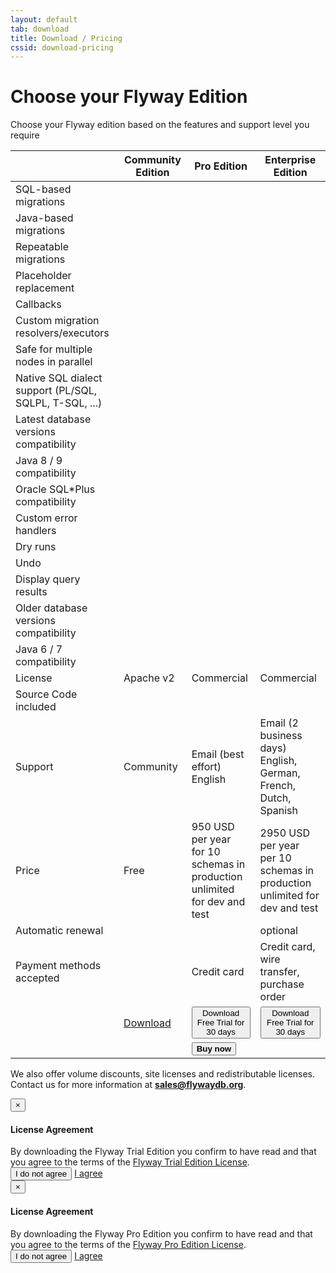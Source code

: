 ```yaml
---
layout: default
tab: download
title: Download / Pricing
cssid: download-pricing
---
```

# Choose your Flyway Edition

Choose your Flyway edition based on the features and support level you require

<table class="table table-striped">
<thead>
<tr>
<th></th>
<th>Community Edition</th>
<th>Pro Edition</th>
<th>Enterprise Edition</th>
</tr>
</thead>
<tr><td>SQL-based migrations</td><td><i class="fa fa-check"></i></td><td><i class="fa fa-check"></i></td><td><i class="fa fa-check"></i></td></tr>
<tr><td>Java-based migrations</td><td><i class="fa fa-check"></i></td><td><i class="fa fa-check"></i></td><td><i class="fa fa-check"></i></td></tr>
<tr><td>Repeatable migrations</td><td><i class="fa fa-check"></i></td><td><i class="fa fa-check"></i></td><td><i class="fa fa-check"></i></td></tr>
<tr><td>Placeholder replacement</td><td><i class="fa fa-check"></i></td><td><i class="fa fa-check"></i></td><td><i class="fa fa-check"></i></td></tr>
<tr><td>Callbacks</td><td><i class="fa fa-check"></i></td><td><i class="fa fa-check"></i></td><td><i class="fa fa-check"></i></td></tr>
<tr><td>Custom migration resolvers/executors</td><td><i class="fa fa-check"></i></td><td><i class="fa fa-check"></i></td><td><i class="fa fa-check"></i></td></tr>
<tr><td>Safe for multiple nodes in parallel</td><td><i class="fa fa-check"></i></td><td><i class="fa fa-check"></i></td><td><i class="fa fa-check"></i></td></tr>
<tr><td>Native SQL dialect support (PL/SQL, SQLPL, T-SQL, ...)</td><td><i class="fa fa-check"></i></td><td><i class="fa fa-check"></i></td><td><i class="fa fa-check"></i></td></tr>
<tr><td>Latest database versions compatibility</td><td><i class="fa fa-check"></i></td><td><i class="fa fa-check"></i></td><td><i class="fa fa-check"></i></td></tr>
<tr><td>Java 8 / 9 compatibility</td><td><i class="fa fa-check"></i></td><td><i class="fa fa-check"></i></td><td><i class="fa fa-check"></i></td></tr>
<tr><td>Oracle SQL*Plus compatibility</td><td></td><td><i class="fa fa-check"></i></td><td><i class="fa fa-check"></i></td></tr>
<tr><td>Custom error handlers</td><td></td><td><i class="fa fa-check"></i></td><td><i class="fa fa-check"></i></td></tr>
<tr><td>Dry runs</td><td></td><td><i class="fa fa-check"></i></td><td><i class="fa fa-check"></i></td></tr>
<tr><td>Undo</td><td></td><td><i class="fa fa-check"></i></td><td><i class="fa fa-check"></i></td></tr>
<tr><td>Display query results</td><td></td><td><i class="fa fa-check"></i></td><td><i class="fa fa-check"></i></td></tr>
<tr><td>Older database versions compatibility</td><td></td><td></td><td><i class="fa fa-check"></i></td></tr>
<tr><td>Java 6 / 7 compatibility</td><td></td><td></td><td><i class="fa fa-check"></i></td></tr>
<tr><td>License</td><td>Apache v2</td><td>Commercial</td><td>Commercial</td></tr>
<tr><td>Source Code included</td><td><i class="fa fa-check"></i></td><td><i class="fa fa-check"></i></td><td><i class="fa fa-check"></i></td></tr>
<tr><td>Support</td><td>Community</td><td>Email (best effort)<br><span class="note">English</span></td><td>Email (2 business days)<br><span class="note">English, German, French, Dutch, Spanish</span></td></tr>
<tr><td>Price</td><td>Free</td><td>950 USD per year<br><span class="note">for 10 schemas in production<br>unlimited for dev and test</span></td><td>2950 USD per year<br><span class="note">per 10 schemas in production<br>unlimited for dev and test</span></td></tr>
<tr><td>Automatic renewal</td><td></td><td><i class="fa fa-check"></i></td><td>optional</td></tr>
<tr><td>Payment methods accepted</td><td></td><td>Credit card</td><td>Credit card, wire transfer, purchase order</td></tr>
<tr><td></td>
<td><a class="btn btn-primary btn-download" href="/download/community"><i class="fa fa-download"></i> Download</a></td>
<td><button class="btn btn-primary btn-download" data-toggle="modal" data-target="#flyway-trial-license-modal"><i class="fa fa-download"></i> Download<br><span class="note">Free Trial for 30 days</span></button></td>
<td><button class="btn btn-primary btn-download" data-toggle="modal" data-target="#flyway-trial-license-modal"><i class="fa fa-download"></i> Download<br><span class="note">Free Trial for 30 days</span></button></td>
</tr>
<tr><td></td>
<td></td>
<td><button class="btn btn-success btn-download" data-toggle="modal" data-target="#flyway-pro-license-modal"><strong><i class="fa fa-credit-card"></i> Buy now</strong></button></td>
<td></td>
</tr>
</table>

We also offer volume discounts, site licenses and redistributable licenses. Contact us for more information at <strong>sales@flywaydb.org</strong>.

<div class="modal fade" id="flyway-trial-license-modal" tabindex="-1" role="dialog">
  <div class="modal-dialog" role="document">
    <div class="modal-content">
      <div class="modal-header">
        <button type="button" class="close" data-dismiss="modal" aria-label="Close"><span aria-hidden="true">&times;</span></button>
        <h4 class="modal-title" id="myModalLabel">License Agreement</h4>
      </div>
      <div class="modal-body">
        By downloading the Flyway Trial Edition you confirm to have read and that you agree to the terms of the <a href="/licenses/flyway-trial.txt" target="_blank">Flyway Trial Edition License</a>.
      </div>
      <div class="modal-footer">
        <button type="button" class="btn btn-default" data-dismiss="modal">I do not agree</button>
        <a class="btn btn-primary" href="javascript:hideAndDownload('#flyway-trial-license-modal', 'http://files.flywaydb.org/downloads/flyway-trial-edition/flyway-trial-{{site.flywayVersion}}.zip')">I agree</a>
      </div>
    </div>
  </div>
</div>

<div class="modal fade" id="flyway-pro-license-modal" tabindex="-1" role="dialog">
  <div class="modal-dialog" role="document">
    <div class="modal-content">
      <div class="modal-header">
        <button type="button" class="close" data-dismiss="modal" aria-label="Close"><span aria-hidden="true">&times;</span></button>
        <h4 class="modal-title" id="myModalLabel">License Agreement</h4>
      </div>
      <div class="modal-body">
        By downloading the Flyway Pro Edition you confirm to have read and that you agree to the terms of the <a href="/licenses/flyway-pro.txt" target="_blank">Flyway Pro Edition License</a>.
      </div>
      <div class="modal-footer">
        <button type="button" class="btn btn-default" data-dismiss="modal">I do not agree</button>
        <a data-fsc-action="Reset,Add,Checkout" data-fsc-item-path-value="flyway-pro-2017"  data-dismiss="modal" class="btn btn-primary" href="javascript:$('#flyway-pro-license-modal').modal('hide');">I agree</a>
      </div>
    </div>
  </div>
</div>

<script
    id="fsc-api"
    src="https://d1f8f9xcsvx3ha.cloudfront.net/sbl/0.7.4/fastspring-builder.min.js"
    type="text/javascript"
    data-storefront="flyway.onfastspring.com/popup-store-flyway-pro">
</script>